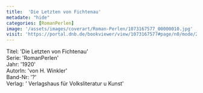 ```yaml
---
title:  'Die Letzten von Fichtenau'
metadate: "hide"
categories: [RomanPerlen]
image: '/assets/images/coverart/Roman-Perlen/1073167577_00000010.jpg'
visit: 'https://portal.dnb.de/bookviewer/view/1073167577#page/n0/mode/2up'
---
```

Titel: 'Die Letzten von Fichtenau' <br>
Serie: 'RomanPerlen' <br>
Jahr: '1920' <br>
AutorIn: 'von H. Winkler' <br>
Band-Nr: '?' <br>
Verlag: ' Verlagshaus für Volksliteratur u Kunst'